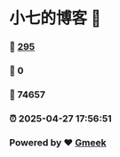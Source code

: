 # 小七的博客 :link:  
### :page_facing_up: [295](/tag.html) 
### :speech_balloon: 0 
### :hibiscus: 74657 
### :alarm_clock: 2025-04-27 17:56:51 
### Powered by :heart: [Gmeek](https://github.com/Meekdai/Gmeek)
